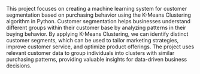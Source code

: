 This project focuses on creating a machine learning system for customer segmentation based on purchasing behavior using the K-Means Clustering algorithm in Python. Customer segmentation helps businesses understand different groups within their customer base by analyzing patterns in their buying behavior. By applying K-Means Clustering, we can identify distinct customer segments, which can be used to tailor marketing strategies, improve customer service, and optimize product offerings. The project uses relevant customer data to group individuals into clusters with similar purchasing patterns, providing valuable insights for data-driven business decisions.

